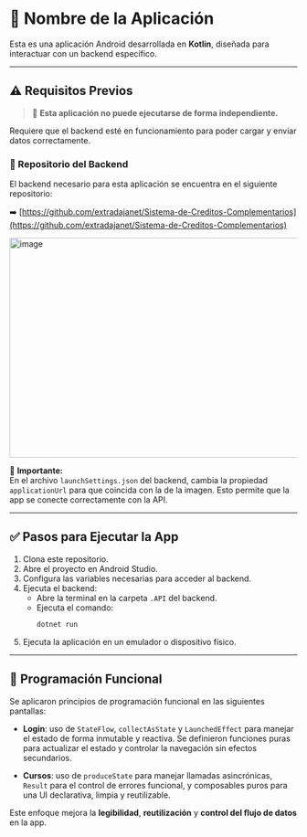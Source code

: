 # 📱 Nombre de la Aplicación

Esta es una aplicación Android desarrollada en **Kotlin**, diseñada para interactuar con un backend específico.

---

## ⚠️ Requisitos Previos

> 🚫 **Esta aplicación no puede ejecutarse de forma independiente.**

Requiere que el backend esté en funcionamiento para poder cargar y enviar datos correctamente.

### 🔗 Repositorio del Backend

El backend necesario para esta aplicación se encuentra en el siguiente repositorio:

➡️ [https://github.com/extradajanet/Sistema-de-Creditos-Complementarios](https://github.com/extradajanet/Sistema-de-Creditos-Complementarios)

<img width="717" height="385" alt="image" src="https://github.com/user-attachments/assets/29038776-721d-4864-ac29-e21e1e895cc6" />

📌 **Importante:**  
En el archivo `launchSettings.json` del backend, cambia la propiedad `applicationUrl` para que coincida con la de la imagen. Esto permite que la app se conecte correctamente con la API.

---

## ✅ Pasos para Ejecutar la App

1. Clona este repositorio.
2. Abre el proyecto en Android Studio.
3. Configura las variables necesarias para acceder al backend.
4. Ejecuta el backend:
   - Abre la terminal en la carpeta `.API` del backend.
   - Ejecuta el comando:
     ```bash
     dotnet run
     ```
5. Ejecuta la aplicación en un emulador o dispositivo físico.

---

## 🧠 Programación Funcional

Se aplicaron principios de programación funcional en las siguientes pantallas:

- **Login**: uso de `StateFlow`, `collectAsState` y `LaunchedEffect` para manejar el estado de forma inmutable y reactiva. Se definieron funciones puras para actualizar el estado y controlar la navegación sin efectos secundarios.

- **Cursos**: uso de `produceState` para manejar llamadas asincrónicas, `Result` para el control de errores funcional, y composables puros para una UI declarativa, limpia y reutilizable.

Este enfoque mejora la **legibilidad**, **reutilización** y **control del flujo de datos** en la app.

